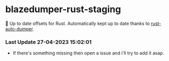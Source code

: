 # blazedumper-rust-staging

🚀 Up to date offsets for Rust. Automatically kept up to date thanks to [rust-auto-dumper](https://github.com/Akandesh/rust-auto-dumper).


### Last Update 27-04-2023 15:02:01
- If there's something missing then open a issue and i'll try to add it asap.